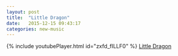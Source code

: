 ```yaml
---
layout: post
title:  "Little Dragon"
date:   2015-12-15 09:43:17
categories: new-music
---
```

{% include youtubePlayer.html id="zxfd_fILLF0" %}
[Little Dragon]

[Little Dragon]: http://little-dragon.net/
